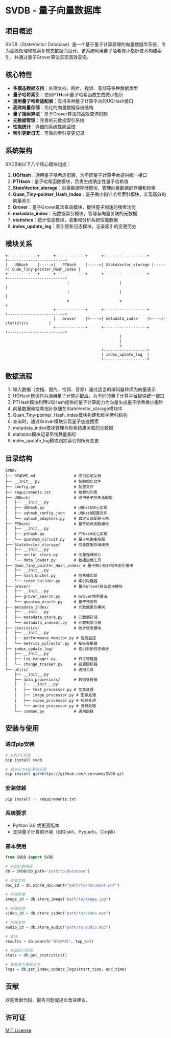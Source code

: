 # SVDB - 量子向量数据库

## 项目概述

SVDB（StateVector Database）是一个基于量子计算原理的向量数据库系统，专为高效处理和检索多模态数据而设计。该系统利用量子哈希微小指针技术构建索引，并通过量子Grover算法实现高效查询。

## 核心特性

- **多模态数据支持**：处理文档、图片、视频、音频等多种数据类型
- **量子哈希索引**：使用PTHash量子哈希函数生成微小指针
- **通用量子哈希适配层**：支持多种量子计算平台的UQHash接口
- **高效向量存储**：优化的向量数据存储结构
- **量子搜索算法**：基于Grover算法的高效查询机制
- **元数据管理**：完善的元数据索引系统
- **性能统计**：详细的系统性能监控
- **索引更新日志**：可靠的索引变更记录

## 系统架构

SVDB由以下八个核心模块组成：

1. **UQHash**：通用量子哈希适配层，为不同量子计算平台提供统一接口
2. **PTHash**：量子哈希函数模块，负责生成确定性量子哈希值
3. **StateVector_storage**：向量数据存储模块，管理向量数据的存储和检索
4. **Quan_Tiny-pointer_Hash_index**：量子微小指针哈希索引模块，实现高效的向量索引
5. **Grover**：量子Grover算法查询模块，提供量子加速的搜索功能
6. **metadata_index**：元数据索引模块，管理与向量关联的元数据
7. **statistics**：统计信息模块，收集和分析系统性能数据
8. **index_update_log**：索引更新日志模块，记录索引的变更历史

## 模块关系

```
+-------------+      +-------------+      +-------------------+      +-------------------------+
|   UQHash    |----->|   PTHash    |----->| StateVector_storage |----->| Quan_Tiny-pointer_Hash_index |
+-------------+      +-------------+      +-------------------+      +-------------------------+
                           |                      |                             |
                           |                      |                             |
                           v                      v                             v
                     +-------------+      +-------------------+      +-------------------------+
                     |   Grover    |<---->| metadata_index    |<---->|      statistics         |
                     +-------------+      +-------------------+      +-------------------------+
                                                  |
                                                  |
                                                  v
                                          +-------------------+
                                          | index_update_log  |
                                          +-------------------+
```

## 数据流程

1. 输入数据（文档、图片、视频、音频）通过适当的编码器转换为向量表示
2. UQHash模块作为通用量子计算适配层，为不同的量子计算平台提供统一接口
3. PTHash模块利用UQHash提供的量子计算能力为向量生成量子哈希微小指针
4. 向量数据和哈希指针存储在StateVector_storage模块中
5. Quan_Tiny-pointer_Hash_index模块构建和维护索引结构
6. 查询时，通过Grover模块实现量子加速搜索
7. metadata_index模块管理与检索结果关联的元数据
8. statistics模块记录系统性能指标
9. index_update_log模块跟踪索引的所有变更

## 目录结构

```
SVDB/
├── README.md                 # 项目说明文档
├── __init__.py               # 包初始化文件
├── config.py                 # 配置文件
├── requirements.txt          # 依赖包列表
├── UQHash/                   # 通用量子哈希适配层
│   ├── __init__.py
│   ├── UQHash.py             # UQHash核心实现
│   ├── uqhash_config.json    # UQHash配置文件
│   └── uqhash_adapters.py    # 自定义适配器示例
├── PTHash/                   # 量子哈希函数模块
│   ├── __init__.py
│   ├── pthash.py             # PTHash核心实现
│   └── quantum_circuit.py    # 量子电路生成器
├── StateVector_storage/      # 向量数据存储模块
│   ├── __init__.py
│   ├── vector_store.py       # 向量存储核心
│   └── data_loader.py        # 数据加载工具
├── Quan_Tiny_pointer_Hash_index/ # 量子微小指针哈希索引模块
│   ├── __init__.py
│   ├── hash_bucket.py        # 哈希桶实现
│   └── index_builder.py      # 索引构建器
├── Grover/                   # 量子Grover算法查询模块
│   ├── __init__.py
│   ├── grover_search.py      # Grover搜索算法
│   └── quantum_oracle.py     # 量子预言机
├── metadata_index/           # 元数据索引模块
│   ├── __init__.py
│   ├── metadata_store.py     # 元数据存储
│   └── metadata_indexer.py   # 元数据索引器
├── statistics/               # 统计信息模块
│   ├── __init__.py
│   ├── performance_monitor.py # 性能监控
│   └── metrics_collector.py  # 指标收集器
├── index_update_log/         # 索引更新日志模块
│   ├── __init__.py
│   ├── log_manager.py        # 日志管理器
│   └── change_tracker.py     # 变更跟踪器
└── utils/                    # 通用工具
    ├── __init__.py
    ├── data_processors/      # 数据处理器
    │   ├── __init__.py
    │   ├── text_processor.py # 文本处理
    │   ├── image_processor.py # 图像处理
    │   ├── video_processor.py # 视频处理
    │   └── audio_processor.py # 音频处理
    └── common.py             # 通用函数
```

## 安装与使用

### 通过pip安装

```bash
# 从PyPI安装
pip install svdb

# 或从GitHub源码安装
pip install git+https://github.com/username/SVDB.git
```

### 安装依赖

```bash
pip install -r requirements.txt
```

### 系统要求

- Python 3.8 或更高版本
- 支持量子计算的环境（如Qiskit、Pyquafu，Cirq等）

### 基本使用

```python
from SVDB import SVDB

# 初始化数据库
db = SVDB(db_path="path/to/database")

# 存储文档
doc_id = db.store_document("path/to/document.pdf")

# 存储图像
image_id = db.store_image("path/to/image.jpg")

# 存储视频
video_id = db.store_video("path/to/video.mp4")

# 存储音频
audio_id = db.store_audio("path/to/audio.mp3")

# 查询
results = db.search("查询内容", top_k=5)

# 获取统计信息
stats = db.get_statistics()

# 查看索引更新日志
logs = db.get_index_update_logs(start_time, end_time)
```

## 贡献

欢迎贡献代码、报告问题或提出改进建议。

## 许可证

[MIT License](LICENSE)